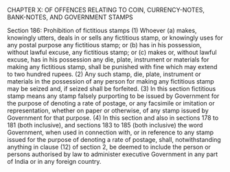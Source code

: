 CHAPTER X: OF OFFENCES RELATING TO COIN, CURRENCY-NOTES, BANK-NOTES, AND GOVERNMENT STAMPS

Section 186: Prohibition of fictitious stamps
(1) Whoever (a) makes, knowingly utters, deals in or sells any fictitious stamp, or knowingly uses for any postal purpose any fictitious stamp; or (b) has in his possession, without lawful excuse, any fictitious stamp; or (c) makes or, without lawful excuse, has in his possession any die, plate, instrument or materials for making any fictitious stamp, shall be punished with fine which may extend to two hundred rupees. (2) Any such stamp, die, plate, instrument or materials in the possession of any person for making any fictitious stamp may be seized and, if seized shall be forfeited. (3) In this section fictitious stamp means any stamp falsely purporting to be issued by Government for the purpose of denoting a rate of postage, or any facsimile or imitation or representation, whether on paper or otherwise, of any stamp issued by Government for that purpose. (4) In this section and also in sections 178 to 181 (both inclusive), and sections 183 to 185 (both inclusive) the word Government, when used in connection with, or in reference to any stamp issued for the purpose of denoting a rate of postage, shall, notwithstanding anything in clause (12) of section 2, be deemed to include the person or persons authorised by law to administer executive Government in any part of India or in any foreign country.

